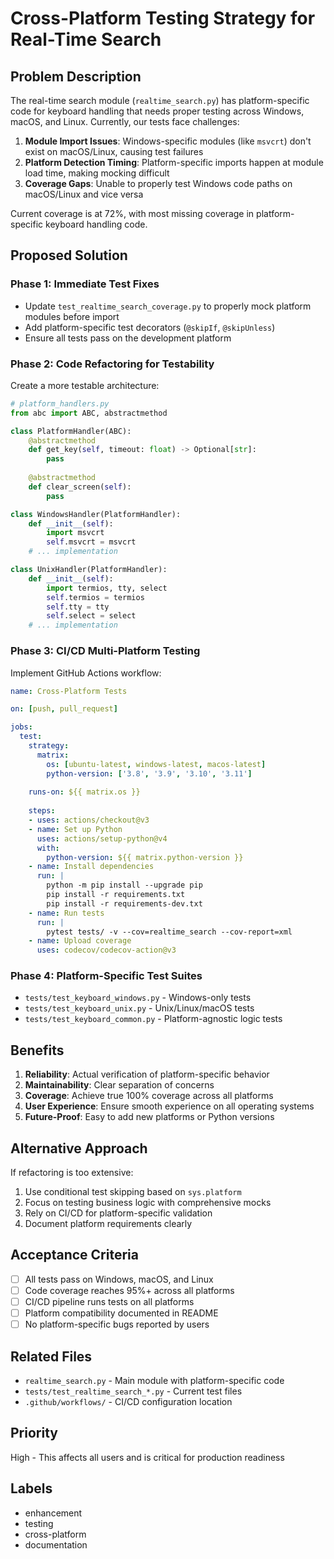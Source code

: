 # Cross-Platform Testing Strategy for Real-Time Search

## Problem Description

The real-time search module (`realtime_search.py`) has platform-specific code for keyboard handling that needs proper testing across Windows, macOS, and Linux. Currently, our tests face challenges:

1. **Module Import Issues**: Windows-specific modules (like `msvcrt`) don't exist on macOS/Linux, causing test failures
2. **Platform Detection Timing**: Platform-specific imports happen at module load time, making mocking difficult
3. **Coverage Gaps**: Unable to properly test Windows code paths on macOS/Linux and vice versa

Current coverage is at 72%, with most missing coverage in platform-specific keyboard handling code.

## Proposed Solution

### Phase 1: Immediate Test Fixes
- Update `test_realtime_search_coverage.py` to properly mock platform modules before import
- Add platform-specific test decorators (`@skipIf`, `@skipUnless`)
- Ensure all tests pass on the development platform

### Phase 2: Code Refactoring for Testability
Create a more testable architecture:

```python
# platform_handlers.py
from abc import ABC, abstractmethod

class PlatformHandler(ABC):
    @abstractmethod
    def get_key(self, timeout: float) -> Optional[str]:
        pass
    
    @abstractmethod
    def clear_screen(self):
        pass

class WindowsHandler(PlatformHandler):
    def __init__(self):
        import msvcrt
        self.msvcrt = msvcrt
    # ... implementation

class UnixHandler(PlatformHandler):
    def __init__(self):
        import termios, tty, select
        self.termios = termios
        self.tty = tty
        self.select = select
    # ... implementation
```

### Phase 3: CI/CD Multi-Platform Testing
Implement GitHub Actions workflow:

```yaml
name: Cross-Platform Tests

on: [push, pull_request]

jobs:
  test:
    strategy:
      matrix:
        os: [ubuntu-latest, windows-latest, macos-latest]
        python-version: ['3.8', '3.9', '3.10', '3.11']
    
    runs-on: ${{ matrix.os }}
    
    steps:
    - uses: actions/checkout@v3
    - name: Set up Python
      uses: actions/setup-python@v4
      with:
        python-version: ${{ matrix.python-version }}
    - name: Install dependencies
      run: |
        python -m pip install --upgrade pip
        pip install -r requirements.txt
        pip install -r requirements-dev.txt
    - name: Run tests
      run: |
        pytest tests/ -v --cov=realtime_search --cov-report=xml
    - name: Upload coverage
      uses: codecov/codecov-action@v3
```

### Phase 4: Platform-Specific Test Suites
- `tests/test_keyboard_windows.py` - Windows-only tests
- `tests/test_keyboard_unix.py` - Unix/Linux/macOS tests  
- `tests/test_keyboard_common.py` - Platform-agnostic logic tests

## Benefits

1. **Reliability**: Actual verification of platform-specific behavior
2. **Maintainability**: Clear separation of concerns
3. **Coverage**: Achieve true 100% coverage across all platforms
4. **User Experience**: Ensure smooth experience on all operating systems
5. **Future-Proof**: Easy to add new platforms or Python versions

## Alternative Approach

If refactoring is too extensive:
1. Use conditional test skipping based on `sys.platform`
2. Focus on testing business logic with comprehensive mocks
3. Rely on CI/CD for platform-specific validation
4. Document platform requirements clearly

## Acceptance Criteria

- [ ] All tests pass on Windows, macOS, and Linux
- [ ] Code coverage reaches 95%+ across all platforms
- [ ] CI/CD pipeline runs tests on all platforms
- [ ] Platform compatibility documented in README
- [ ] No platform-specific bugs reported by users

## Related Files

- `realtime_search.py` - Main module with platform-specific code
- `tests/test_realtime_search_*.py` - Current test files
- `.github/workflows/` - CI/CD configuration location

## Priority

High - This affects all users and is critical for production readiness

## Labels

- enhancement
- testing
- cross-platform
- documentation